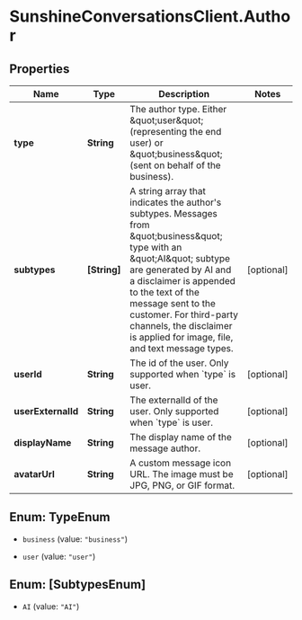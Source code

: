 # SunshineConversationsClient.Author

## Properties

Name | Type | Description | Notes
------------ | ------------- | ------------- | -------------
**type** | **String** | The author type. Either \&quot;user\&quot; (representing the end user)  or \&quot;business\&quot; (sent on behalf of the business).  | 
**subtypes** | **[String]** | A string array that indicates the author&#39;s subtypes. Messages from \&quot;business\&quot; type with an \&quot;AI\&quot; subtype  are generated by AI and a disclaimer is appended to the text of the message sent to the customer.  For third-party channels, the disclaimer is applied for image, file, and text message types.  | [optional] 
**userId** | **String** | The id of the user. Only supported when &#x60;type&#x60; is user. | [optional] 
**userExternalId** | **String** | The externalId of the user. Only supported when &#x60;type&#x60; is user. | [optional] 
**displayName** | **String** | The display name of the message author. | [optional] 
**avatarUrl** | **String** | A custom message icon URL. The image must be JPG, PNG, or GIF format. | [optional] 



## Enum: TypeEnum


* `business` (value: `"business"`)

* `user` (value: `"user"`)





## Enum: [SubtypesEnum]


* `AI` (value: `"AI"`)




